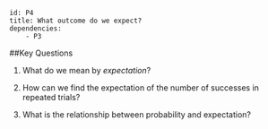 ````
id: P4
title: What outcome do we expect?
dependencies:
    - P3
````
##Key Questions

1.  What do we mean by _expectation_?

1.  How can we find the expectation of the number of successes in repeated trials?

1.  What is the relationship between probability and expectation?